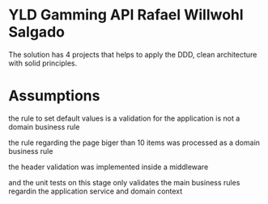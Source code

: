 
# YLD Gamming API Rafael Willwohl Salgado

The solution has 4 projects that helps to apply the DDD, clean architecture with solid principles.

# Assumptions 

the rule to set default values is a validation for the application is not a domain business rule

the rule regarding the page biger than 10 items was processed as a domain business rule

the header validation was implemented inside a middleware

and the unit tests on this stage only validates the main business rules regardin the application service and domain context


